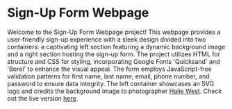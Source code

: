 # Sign-Up Form Webpage
Welcome to the Sign-Up Form Webpage project! This webpage provides a user-friendly sign-up experience with a sleek design divided into two containers: a captivating left section featuring a dynamic background image and a right section hosting the sign-up form. The project utilizes HTML for structure and CSS for styling, incorporating Google Fonts 'Quicksand' and 'Borel' to enhance the visual appeal. The form employs JavaScript-free validation patterns for first name, last name, email, phone number, and password to ensure data integrity. The left container showcases an SVG logo and credits the background image to photographer [Halie West](https://unsplash.com/@haliewestphoto). Check out the live version [here](https://grantgreenberg.github.io/sign-up/).

